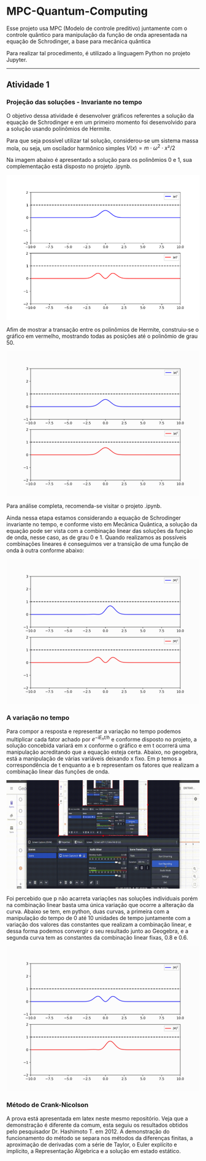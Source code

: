 # MPC-Quantum-Computing
Esse projeto usa MPC (Modelo de controle preditivo) juntamente com o controle quântico para manipulação da função de onda apresentada na equação de Schrodinger, a base para mecânica quântica

Para realizar tal procedimento, é utilizado a linguagem Python no projeto Jupyter. 

---

## Atividade 1

### Projeção das soluções - Invariante no tempo

O objetivo dessa atividade é desenvolver gráficos referentes a solução da equação de Schrodinger e em um primeiro momento foi desenvolvido para a solução usando polinômios de Hermite.

Para que seja possível utilizar tal solução, considerou-se um sistema massa mola, ou seja, um oscilador harmônico simples $V(x)=m\cdot\omega^{2}\cdot x²/2$

Na imagem abaixo é apresentado a solução para os polinômios 0 e 1, sua complementação está disposto no projeto .ipynb.

<div align="center">
  <img src="films/curvas.png" />
</div>

Afim de mostrar a transação entre os polinômios de Hermite, construiu-se o gráfico em vermelho, mostrando todas as posições até o polinômio de grau 50.

<div>
   <img src="gif/curvas2.gif" />
</div>

Para análise completa, recomenda-se visitar o projeto .ipynb.

Ainda nessa etapa estamos considerando a equação de Schrodinger invariante no tempo, e conforme visto em Mecânica Quântica, a solução da equação pode ser vista com a combinação linear das soluções da função de onda, nesse caso, as de grau 0 e 1. Quando realizamos as possíveis combinações lineares é conseguimos ver a transição de uma função de onda à outra conforme abaixo:

<div>
   <img src="gif/curvas3_1.gif" />
</div>

### A variação no tempo

Para compor a resposta e representar a variação no tempo podemos multiplicar cada fator achado por $e^{-iE_nt/\hbar}$ e conforme disposto no projeto, a solução concebida variará em x conforme o gráfico e em t ocorrerá uma manipulação acreditando que a equação esteja certa. Abaixo, no geogebra, está a manipulação de várias variáveis deixando x fixo. Em p temos a correspondência de t enquanto a e b representam os fatores que realizam a combinação linear das funções de onda.

<div>
   <img src="gif/geogebra.gif" />
</div>

Foi percebido que p não acarreta variações nas soluções individuais porém na combinação linear basta uma única variação que ocorre a alteração da curva. Abaixo se tem, em python, duas curvas, a primeira com a manipulação do tempo de 0 até 10 unidades de tempo juntamente com a variação dos valores das constantes que realizam a combinação linear, e dessa forma podemos convergir o seu resultado junto ao Geogebra, e a segunda curva tem as constantes da combinação linear fixas, 0.8 e 0.6.


<div>
   <img src="gif/curvas4_1.gif" />
</div>


### Método de Crank-Nicolson

A prova está apresentada em latex neste mesmo repositório. Veja que a demonstração é diferente da comum, esta seguiu os resultados obtidos pelo pesquisador Dr. Hashimoto T. em 2012. A demonstração do funcionamento do método se separa nos métodos da diferenças finitas, a aproximação de derivadas com a série de Taylor, o Euler explícito e implícito, a Representação Álgebrica e a solução em estado estático.
